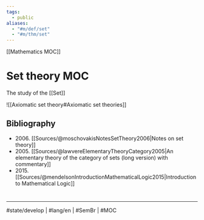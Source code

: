 ```yaml
---
tags:
  - public
aliases:
  - "#m/def/set"
  - "#m/thm/set"
---
```

[[Mathematics MOC]]
# Set theory MOC

The study of the [[Set]]

![[Axiomatic set theory#Axiomatic set theories]]

## Bibliography

- 2006\. [[Sources/@moschovakisNotesSetTheory2006|Notes on set theory]]
- 2005\. [[Sources/@lawvereElementaryTheoryCategory2005|An elementary theory of the category of sets (long version) with commentary]]
-  2015\. [[Sources/@mendelsonIntroductionMathematicalLogic2015|Introduction to Mathematical Logic]]

#
---
#state/develop | #lang/en | #SemBr | #MOC 